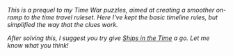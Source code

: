 *This is a prequel to my Time War puzzles, aimed at creating a smoother on-ramp to the time travel ruleset. Here I've kept the basic timeline rules, but simplified the way that the clues work.*

*After solving this, I suggest you try give [Ships in the Time](https://logic-masters.de/Raetselportal/Raetsel/zeigen.php?id=000MNK) a go. Let me know what you think!*